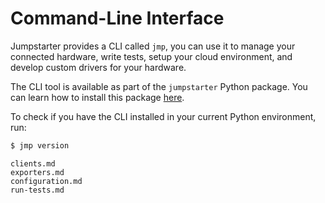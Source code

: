# Command-Line Interface

Jumpstarter provides a CLI called `jmp`, you can use it to manage your connected
hardware, write tests, setup your cloud environment, and develop custom drivers
for your hardware.

The CLI tool is available as part of the `jumpstarter` Python package. 
You can learn how to install this package [here](./installation/python-package.md).

To check if you have the CLI installed in your current Python environment, run:

```bash
$ jmp version
```

```{toctree}
clients.md
exporters.md
configuration.md
run-tests.md
```